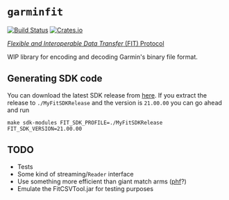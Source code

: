 # `garminfit`

[![Build Status](https://travis-ci.org/jmackie/garminfit.svg?branch=master)](https://travis-ci.org/jmackie/garminfit)
[![Crates.io](https://img.shields.io/crates/v/garminfit.svg)](https://crates.io/crates/garminfit)

[_Flexible and Interoperable Data Transfer_ (FIT) Protocol][fit-sdk]

WIP library for encoding and decoding Garmin's binary file format.

## Generating SDK code

You can download the latest SDK release from [here][fit-sdk]. If you extract the release
to `./MyFitSDKRelease` and the version is `21.00.00` you can go ahead and run

```
make sdk-modules FIT_SDK_PROFILE=./MyFitSDKRelease FIT_SDK_VERSION=21.00.00
```

## TODO

-   Tests
-   Some kind of streaming/`Reader` interface
-   Use something more efficient than giant match arms ([phf][rust-phf]?)
-   Emulate the FitCSVTool.jar for testing purposes

[fit-sdk]: https://www.thisisant.com/resources/fit
[rust-phf]: https://github.com/sfackler/rust-phf
